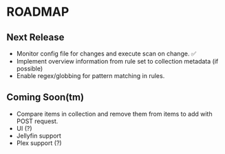 # ROADMAP

## Next Release

- Monitor config file for changes and execute scan on change. ✅
- Implement overview information from rule set to collection metadata (if possible)
- Enable regex/globbing for pattern matching in rules.

## Coming Soon(tm)

- Compare items in collection and remove them from items to add with POST request.
- UI (?)
- Jellyfin support
- Plex support (?)
